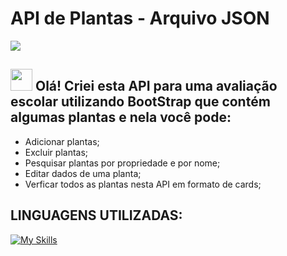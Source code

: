 # API de Plantas - Arquivo JSON

<img src="public/images/SiteBotanico.PNG">

## <img src="https://raw.githubusercontent.com/nixin72/nixin72/master/wave.gif" style="width:35px;"> Olá! Criei esta API para uma avaliação escolar utilizando BootStrap que contém algumas plantas e nela você pode:<br/>
- Adicionar plantas;<br/>
- Excluir plantas;<br/>
- Pesquisar plantas por propriedade e por nome;<br/>
- Editar dados de uma planta;<br/>
- Verficar todos as plantas nesta API em formato de cards;<br/>

## LINGUAGENS UTILIZADAS:
[![My Skills](https://skillicons.dev/icons?i=js,nodejs,html,css)](https://skillicons.dev)
